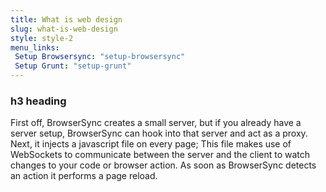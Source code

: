 ```yaml
---
title: What is web design
slug: what-is-web-design
style: style-2
menu_links:
 Setup Browsersync: "setup-browsersync"
 Setup Grunt: "setup-grunt"
---
```


### h3 heading

First off, BrowserSync creates a small server, but if you already have a server setup, BrowserSync can hook into that server and act as a proxy. Next, it injects a javascript file on every page; This file makes use of WebSockets to communicate between the server and the client to watch changes to your code or browser action. As soon as BrowserSync detects an action it performs a page reload.